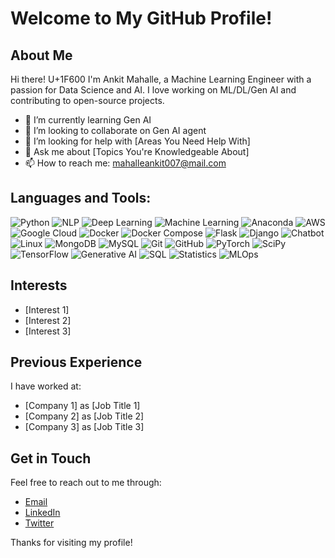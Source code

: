 # Welcome to My GitHub Profile!

## About Me

Hi there! U+1F600 I'm Ankit Mahalle, a Machine Learning Engineer with a passion for Data Science and AI. I love working on ML/DL/Gen AI and contributing to open-source projects.

- 🌱 I’m currently learning Gen AI
- 👯 I’m looking to collaborate on Gen AI agent
- 🤔 I’m looking for help with [Areas You Need Help With]
- 💬 Ask me about [Topics You're Knowledgeable About]
- 📫 How to reach me: mahalleankit007@mail.com

## Languages and Tools:
![Python](https://img.shields.io/badge/-Python-3776AB?style=flat&logo=Python&logoColor=white)
![NLP](https://img.shields.io/badge/-NLP-0E76A8?style=flat&logo=Natural%20Language%20Processing&logoColor=white)
![Deep Learning](https://img.shields.io/badge/-Deep%20Learning-FF6F00?style=flat&logo=TensorFlow&logoColor=white)
![Machine Learning](https://img.shields.io/badge/-Machine%20Learning-FF6F00?style=flat&logo=scikit-learn&logoColor=white)
![Anaconda](https://img.shields.io/badge/-Anaconda-44A833?style=flat&logo=Anaconda&logoColor=white)
![AWS](https://img.shields.io/badge/-AWS-232F3E?style=flat&logo=Amazon%20AWS&logoColor=white)
![Google Cloud](https://img.shields.io/badge/-Google%20Cloud-4285F4?style=flat&logo=Google%20Cloud&logoColor=white)
![Docker](https://img.shields.io/badge/-Docker-2496ED?style=flat&logo=Docker&logoColor=white)
![Docker Compose](https://img.shields.io/badge/-Docker%20Compose-2496ED?style=flat&logo=Docker&logoColor=white)
![Flask](https://img.shields.io/badge/-Flask-000000?style=flat&logo=Flask&logoColor=white)
![Django](https://img.shields.io/badge/-Django-092E20?style=flat&logo=Django&logoColor=white)
![Chatbot](https://img.shields.io/badge/-Chatbot-FF9800?style=flat&logo=Dialogflow&logoColor=white)
![Linux](https://img.shields.io/badge/-Linux-FCC624?style=flat&logo=Linux&logoColor=white)
![MongoDB](https://img.shields.io/badge/-MongoDB-47A248?style=flat&logo=MongoDB&logoColor=white)
![MySQL](https://img.shields.io/badge/-MySQL-4479A1?style=flat&logo=MySQL&logoColor=white)
![Git](https://img.shields.io/badge/-Git-F05032?style=flat&logo=Git&logoColor=white)
![GitHub](https://img.shields.io/badge/-GitHub-181717?style=flat&logo=GitHub&logoColor=white)
![PyTorch](https://img.shields.io/badge/-PyTorch-EE4C2C?style=flat&logo=PyTorch&logoColor=white)
![SciPy](https://img.shields.io/badge/-SciPy-8CAAE6?style=flat&logo=SciPy&logoColor=white)
![TensorFlow](https://img.shields.io/badge/-TensorFlow-FF6F00?style=flat&logo=TensorFlow&logoColor=white)
![Generative AI](https://img.shields.io/badge/-Generative%20AI-FF6F00?style=flat&logo=OpenAI&logoColor=white)
![SQL](https://img.shields.io/badge/-SQL-4479A1?style=flat&logo=MySQL&logoColor=white)
![Statistics](https://img.shields.io/badge/-Statistics-007ACC?style=flat&logo=NumPy&logoColor=white)
![MLOps](https://img.shields.io/badge/-MLOps-FFD700?style=flat&logo=Kubernetes&logoColor=white)











## Interests

- [Interest 1]
- [Interest 2]
- [Interest 3]

## Previous Experience

I have worked at:

- [Company 1] as [Job Title 1]
- [Company 2] as [Job Title 2]
- [Company 3] as [Job Title 3]

## Get in Touch

Feel free to reach out to me through:

- [Email](mailto:your_email@example.com)
- [LinkedIn](https://linkedin.com/in/yourprofile)
- [Twitter](https://twitter.com/yourprofile)

Thanks for visiting my profile!